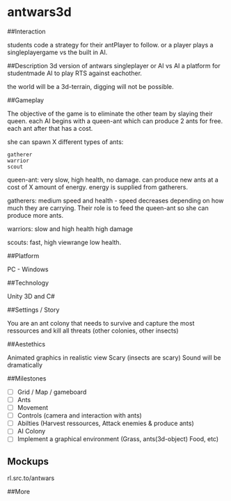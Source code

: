 # antwars3d

##Interaction

students code a strategy for their antPlayer to follow.
or a player plays a singleplayergame vs the built in AI.

##Description
3d version of antwars singleplayer or AI vs AI
a platform for studentmade AI to play RTS against eachother.


the world will be a 3d-terrain, digging will not be possible.


##Gameplay

The objective of the game is to eliminate the other team by slaying their queen.
each AI begins with a queen-ant which can produce 2 ants for free.
each ant after that has a cost.

she can spawn X different types of ants:

	gatherer
	warrior
	scout

queen-ant: very slow, high health, no damage.
		can produce new ants at a cost of X amount of energy.
		energy is supplied from gatherers.

gatherers: 
	medium speed and health - speed decreases depending on how much they are carrying.
	Their role is to feed the queen-ant so she can produce more ants.

warriors: slow and high health high damage

scouts: fast, high viewrange low health.


##Platform

PC - Windows

##Technology

Unity 3D and C#

##Settings / Story

You are an ant colony that needs to survive and capture the most ressources and kill all threats (other colonies, other insects)

##Aestethics 

Animated graphics in realistic view
Scary (insects are scary)
Sound will be dramatically


##Milestones

 - [ ] Grid / Map / gameboard
 - [ ] Ants
 - [ ] Movement
 - [ ] Controls (camera and interaction with ants)
 - [ ] Abilties (Harvest ressources, Attack enemies & produce ants)
 - [ ] AI Colony
 - [ ] Implement a graphical environment (Grass, ants(3d-object) Food, etc)
 
 ## Mockups
 
 rl.src.to/antwars
 
 ##More
 
 
